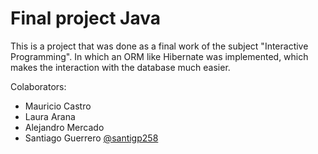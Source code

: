 # Final project Java


This is a project that was done as a final work of the subject "Interactive Programming". In which an ORM like Hibernate was implemented, which makes the interaction with the database much easier.



Colaborators:
- Mauricio Castro
- Laura Arana
- Alejandro Mercado
- Santiago Guerrero [@santigp258](https://www.github.com/santigp258)
